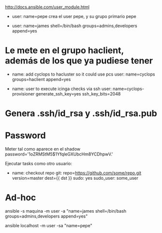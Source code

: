 http://docs.ansible.com/user_module.html

- user: name=pepe
crea el user pepe, y su grupo primario pepe

- user: name=james shell=/bin/bash groups=admins,developers append=yes

# Le mete en el grupo haclient, además de los que ya pudiese tener
- name: add cyclops to hacluster so it could use pcs
  user: name=cyclops groups=haclient append=yes

- name: user to execute icinga checks via ssh
  user: name=cyclops-provisioner generate_ssh_key=yes ssh_key_bits=2048
# Genera .ssh/id_rsa y .ssh/id_rsa.pub

# Password
Meter tal como aparece en el shadow
password='$1$oZRMStM5$1YfqleGXUbcHm8YCDhpwV.'


Ejecutar tasks como otro usuario:
- name: checkout repo
  git: repo=https://github.com/some/repo.git version=master dest={{ dst }}
  sudo: yes
  sudo_user: some_user

# Ad-hoc
ansible -s maquina -m user -a "name=james shell=/bin/bash groups=admins,developers append=yes"

ansible localhost -m user -sa "name=pepe"
